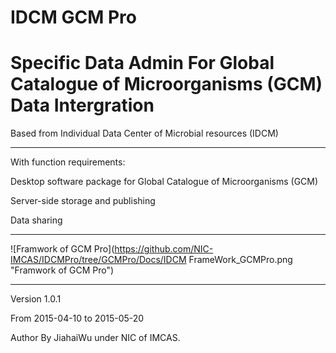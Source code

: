 # IDCM GCM Pro
Specific Data Admin For Global Catalogue of Microorganisms (GCM) Data Intergration
==========================================================
Based from
Individual Data  Center of Microbial resources (IDCM)
***********************************************************
With function requirements:

Desktop software package for Global Catalogue of Microorganisms (GCM)

Server-side storage and publishing 

Data sharing
***********************************************************
![Framwork of GCM Pro](https://github.com/NIC-IMCAS/IDCMPro/tree/GCMPro/Docs/IDCM FrameWork_GCMPro.png "Framwork of GCM Pro")

[Mamual of GCM Lite]: https://github.com/NIC-IMCAS/IDCMPro/tree/GCMPro/Docs/GCMLite_Help_0.1.htm
***********************************************************
Version 1.0.1

From 2015-04-10 to 2015-05-20 

Author By JiahaiWu under NIC of IMCAS.
